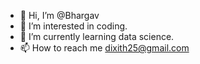 - 👋 Hi, I’m @Bhargav
- 👀 I’m interested in coding.
- 🌱 I’m currently learning data science.
- 📫 How to reach me dixith25@gmail.com

<!---
Bhargav2506/Bhargav2506 is a ✨ special ✨ repository because its `README.md` (this file) appears on your GitHub profile.
You can click the Preview link to take a look at your changes.
--->
